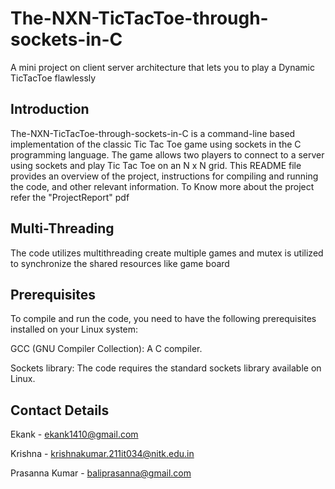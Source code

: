 
# The-NXN-TicTacToe-through-sockets-in-C
A mini project on client server architecture that lets you to play a Dynamic TicTacToe flawlessly



## Introduction
The-NXN-TicTacToe-through-sockets-in-C is a command-line based implementation of the classic Tic Tac Toe game using sockets in the C programming language. The game allows two players to connect to a server using sockets and play Tic Tac Toe on an N x N grid. This README file provides an overview of the project, instructions for compiling and running the code, and other relevant information. To Know more about the project refer the "ProjectReport" pdf

## Multi-Threading
The code utilizes multithreading create multiple games and mutex is utilized to synchronize the shared resources like game board

## Prerequisites
To compile and run the code, you need to have the following prerequisites installed on your Linux system:

GCC (GNU Compiler Collection): A C compiler.

Sockets library: The code requires the standard sockets library available on Linux.
## Contact Details
Ekank - ekank1410@gmail.com

Krishna - krishnakumar.211it034@nitk.edu.in

Prasanna Kumar - baliprasanna@gmail.com



